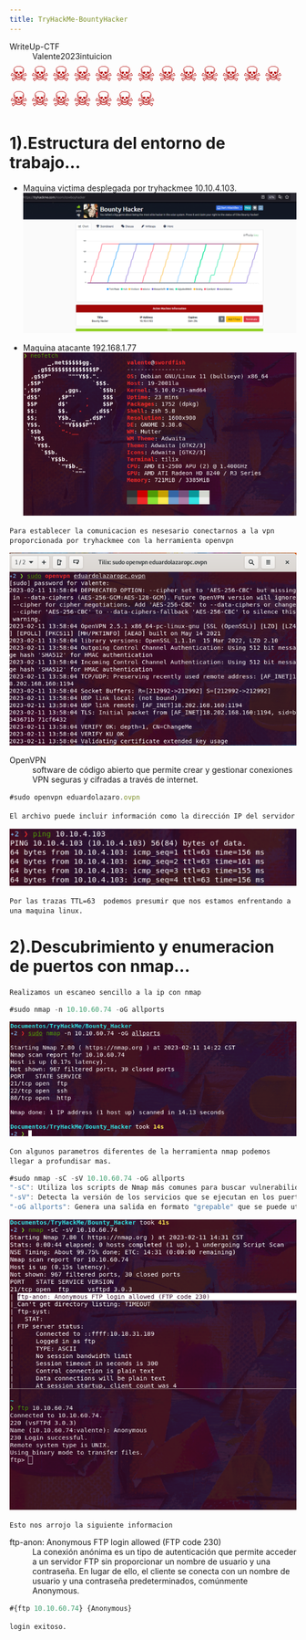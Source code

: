 ```yaml
---
title: TryHackMe-BountyHacker
---
```

<dt>WriteUp-CTF</dt>
<dd>Valente2023intuicion</dd>

<div style="font-size: 36px; letter-spacing: 5px; color: #B40404;">☠☠☠☠☠☠☠☠☠☠☠☠☠☠☠☠☠☠☠☠</div>

# [](#header-1)1).Estructura del entorno de trabajo... 

* Maquina victima desplegada por tryhackmee 10.10.4.103.
![imagen](/images/Bounty_Hacker/1.png)  

* Maquina atacante 192.168.1.77
![imagen](/images/Bounty_Hacker/neofetch.png)

`Para establecer la comunicacion es nesesario conectarnos a la vpn proporcionada por tryhackmee con la herramienta openvpn`

![imagen](/images/Bounty_Hacker/openvpn.png)

<dt>OpenVPN</dt>
<dd>software de código abierto que permite crear y gestionar conexiones VPN seguras y cifradas a través de internet.</dd>

```js
#sudo openvpn eduardolazaro.ovpn

El archivo puede incluir información como la dirección IP del servidor VPN, el protocolo de conexión, el puerto utilizado y las credenciales de autenticación necesarias para acceder al servidor. Al utilizar el comando "openvpn" con este archivo de configuración, se establecerá una conexión VPN segura y cifrada con el servidor remoto.
```
![imagen](/images/Bounty_Hacker/ping.png)

`Por las trazas TTL=63  podemos presumir que nos estamos enfrentando a una maquina linux.`

# [](#header-1)2).Descubrimiento y enumeracion de puertos con nmap... 

`Realizamos un escaneo sencillo a la ip con nmap`

```js
#sudo nmap -n 10.10.60.74 -oG allports
```

![imagen](/images/Bounty_Hacker/nmapallports.png)

`Con algunos parametros diferentes de la herramienta nmap podemos llegar a profundisar mas.`

```js
#sudo nmap -sC -sV 10.10.60.74 -oG allports
"-sC": Utiliza los scripts de Nmap más comunes para buscar vulnerabilidades en los servicios que se encuentran en los puertos abiertos.
"-sV": Detecta la versión de los servicios que se ejecutan en los puertos abiertos.
"-oG allports": Genera una salida en formato "grepable" que se puede utilizar para filtrar los resultados y extraer información específica.
```
![imagen](/images/Bounty_Hacker/nmaptargeted.png)

`Esto nos arrojo la siguiente informacion`

<dt>ftp-anon: Anonymous FTP login allowed (FTP code 230)</dt>
<dd>La conexión anónima es un tipo de autenticación que permite acceder a  un servidor FTP sin proporcionar un nombre de usuario y una contraseña.  En lugar de ello, el cliente se conecta con un nombre de usuario y una  contraseña predeterminados, comúnmente Anonymous. </dd>

```js
#{ftp 10.10.60.74} {Anonymous}
```

`login exitoso.`





